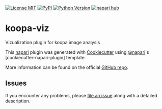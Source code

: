 [![License MIT](https://img.shields.io/pypi/l/koopa-viz.svg?color=green)](https://github.com/bbquercus/koopa/raw/main/LICENSE)
[![PyPI](https://img.shields.io/pypi/v/koopa-viz.svg?color=green)](https://pypi.org/project/koopa-viz)
[![Python Version](https://img.shields.io/pypi/pyversions/koopa-viz.svg?color=green)](https://python.org)
[![napari hub](https://img.shields.io/endpoint?url=https://api.napari-hub.org/shields/koopa-viz)](https://napari-hub.org/plugins/koopa-viz)

# koopa-viz

Vizualization plugin for koopa image analysis

This [napari] plugin was generated with [Cookiecutter] using [@napari]'s [cookiecutter-napari-plugin] template.

More information can be found on the official [GitHub repo].

## Issues

If you encounter any problems, please [file an issue] along with a detailed description.

[GitHub repo]: https://github.com/bbquercus/koopa
[napari]: https://github.com/napari/napari
[Cookiecutter]: https://github.com/audreyr/cookiecutter
[@napari]: https://github.com/napari
[file an issue]: https://github.com/bbquercus/koopa/issues
